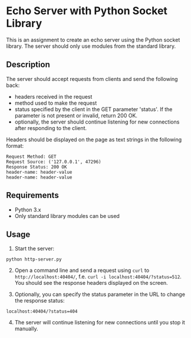 # Echo Server with Python Socket Library

This is an assignment to create an echo server using the Python socket library. The server should only use modules from the standard library. 

## Description
The server should accept requests from clients and send the following back:
- headers received in the request
- method used to make the request
- status specified by the client in the GET parameter 'status'. If the parameter is not present or invalid, return 200 OK.
- optionally, the server should continue listening for new connections after responding to the client.

Headers should be displayed on the page as text strings in the following format:
```
Request Method: GET
Request Source: ('127.0.0.1', 47296)
Response Status: 200 OK
header-name: header-value
header-name: header-value
```

## Requirements
- Python 3.x
- Only standard library modules can be used

## Usage
1. Start the server:
```
python http-server.py
```

2. Open a command line and send a request using `curl` to `http://localhost:40404/`, f.e. `curl -i localhost:40404/?status=512`. You should see the response headers displayed on the screen.

3. Optionally, you can specify the status parameter in the URL to change the response status:
```
localhost:40404/?status=404
```

4. The server will continue listening for new connections until you stop it manually.